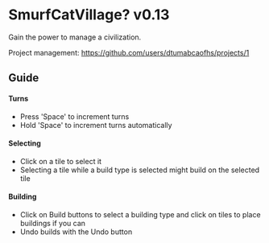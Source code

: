 # SmurfCatVillage? v0.13
Gain the power to manage a civilization.

Project management: https://github.com/users/dtumabcaofhs/projects/1

## Guide
#### Turns
* Press 'Space' to increment turns
* Hold 'Space' to increment turns automatically

#### Selecting
* Click on a tile to select it
* Selecting a tile while a build type is selected might build on the selected tile

#### Building
* Click on Build buttons to select a building type and click on tiles to place buildings if you can
* Undo builds with the Undo button
